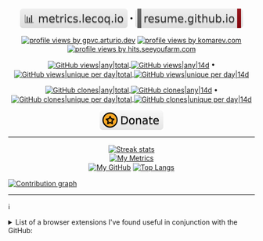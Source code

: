 <!--
**andry81/andry81** is a ✨ _special_ ✨ repository because its `README.md` (this file) appears on your GitHub profile.

Here are some ideas to get you started:

- 🔭 I’m currently working on ...
- 🌱 I’m currently learning ...
- 👯 I’m looking to collaborate on ...
- 🤔 I’m looking for help with ...
- 💬 Ask me about ...
- 📫 How to reach me: ...
- 😄 Pronouns: ...
- ⚡ Fun fact: ...
-->

<p align="center">
  <a href="https://metrics.lecoq.io/about/andry81">
    <img src="https://github.com/andry81/andry81/raw/master/badges/metrics--lecoq--io.svg" valign="middle" alt="metrics.lecoq.io"></a>
• <a href="https://resume.github.io/?andry81">
    <img src="https://github.com/andry81/andry81/raw/master/badges/resume--github--io.svg" valign="middle" alt="resume.github.io"></a>
</p>

<p align="center">
<!-- -->
  <a href="https://github.com/arturssmirnovs/github-profile-views-counter"><img src="https://gpvc.arturio.dev/andry81" valign="middle" alt="profile views by gpvc.arturio.dev" /></a>
  <a href="https://github.com/antonkomarev/github-profile-views-counter"><img src="https://komarev.com/ghpvc/?username=andry81" valign="middle" alt="profile views by komarev.com" /></a>
  <a href="https://github.com/gjbae1212/hit-counter">
    <img src="https://hits.seeyoufarm.com/api/count/incr/badge.svg?url=https%3A%2F%2Fgithub.com%2Fandry81&count_bg=%2379C83D&title_bg=%23555555&icon=&icon_color=%23E7E7E7&title=hits&edge_flat=false" valign="middle" alt="profile views by hits.seeyoufarm.com" /></a>
<!-- -- >
• <a href="https://wakatime.com/@77c61a49-38df-412b-aa80-3ab075bfe7e1"><img src="https://wakatime.com/badge/user/77c61a49-38df-412b-aa80-3ab075bfe7e1.svg" valign="middle" alt="total code activity" /></a>
<!-- -->
</p>

<p align="center">
  <a href="https://github.com/andry81/andry81--gh-stats/commits/master/traffic/views">
    <img src="https://img.shields.io/badge/dynamic/json?color=success&label=Github%20views|all&query=count&url=https://github.com/andry81/andry81--gh-stats/raw/master/traffic/views/latest-accum.json?raw=True&logo=github" valign="middle" alt="GitHub views|any|total" />
    <img src="https://img.shields.io/badge/dynamic/json?color=success&label=14d&query=count&url=https://github.com/andry81/andry81--gh-stats/raw/master/traffic/views/latest.json?raw=True" valign="middle" alt="GitHub views|any|14d" /></a>
• <a href="https://github.com/andry81/andry81--gh-stats/commits/master/traffic/views">
    <img src="https://img.shields.io/badge/dynamic/json?color=success&label=Github%20views|unq&query=uniques&url=https://github.com/andry81/andry81--gh-stats/raw/master/traffic/views/latest-accum.json?raw=True&logo=github" valign="middle" alt="GitHub views|unique per day|total" />
    <img src="https://img.shields.io/badge/dynamic/json?color=success&label=14d&query=uniques&url=https://github.com/andry81/andry81--gh-stats/raw/master/traffic/views/latest.json?raw=True" valign="middle" alt="GitHub views|unique per day|14d" /></a>
</p>

<p align="center">
  <a href="https://github.com/andry81/andry81--gh-stats/commits/master/traffic/clones">
    <img src="https://img.shields.io/badge/dynamic/json?color=success&label=Github%20clones|all&query=count&url=https://github.com/andry81/andry81--gh-stats/raw/master/traffic/clones/latest-accum.json?raw=True&logo=github" valign="middle" alt="GitHub clones|any|total" />
    <img src="https://img.shields.io/badge/dynamic/json?color=success&label=14d&query=count&url=https://github.com/andry81/andry81--gh-stats/raw/master/traffic/clones/latest.json?raw=True" valign="middle" alt="GitHub clones|any|14d" /></a>
• <a href="https://github.com/andry81/andry81--gh-stats/commits/master/traffic/clones">
    <img src="https://img.shields.io/badge/dynamic/json?color=success&label=Github%20clones|unq&query=uniques&url=https://github.com/andry81/andry81--gh-stats/raw/master/traffic/clones/latest-accum.json?raw=True&logo=github" valign="middle" alt="GitHub clones|unique per day|total" />
    <img src="https://img.shields.io/badge/dynamic/json?color=success&label=14d&query=uniques&url=https://github.com/andry81/andry81--gh-stats/raw/master/traffic/clones/latest.json?raw=True" valign="middle" alt="GitHub clones|unique per day|14d" /></a>
</p>

<p align="center">
  <a href="https://github.com/andry81/donate"><img src="https://github.com/andry81/andry81/raw/master/badges/donate.svg" valign="middle" alt="donate" /></a>
</p>

---

<p align="center">
  <!-- https://github.com/anuraghazra/github-readme-stats -->
  <a href="https://github.com/DenverCoder1/github-readme-streak-stats"><img src="https://github-readme-streak-stats.herokuapp.com/?user=andry81&theme=onedark" valign="middle" height="150em" alt="Streak stats" /></a><br />
  <a href="https://github.com/lowlighter/metrics"><img src="https://metrics.lecoq.io/andry81" valign="middle" alt="My Metrics" /></a><br />
  <a href="https://github.com/anuraghazra/github-readme-stats"><img src="https://github-readme-stats.vercel.app/api?username=andry81&theme=dark&count_private=true&show_icons=true&include_all_commits=true" valign="middle" alt="My GitHub" /></a>
  <a href="https://github.com/anuraghazra/github-readme-stats"><img src="https://github-readme-stats.vercel.app/api/top-langs/?username=andry81&layout=compact&theme=dark&langs_count=10&count_private=true&include_all_commits=true" valign="middle" alt="Top Langs" /></a>
  <!-- -- >
  <a href="https://wakatime.com/@77c61a49-38df-412b-aa80-3ab075bfe7e1""><img src="https://github-readme-stats.vercel.app/api/wakatime?username=77c61a49-38df-412b-aa80-3ab075bfe7e1&layout=compact&theme=prussian&langs_count=10&count_private=true&include_all_commits=true" valign="middle" alt="Wakatime stats" /></a>
  <!-- -->

  <!-- https://github.com/Ashutosh00710/github-readme-activity-graph#deploy-on-your-own-heroku-instance -->
  <a href="https://github.com/Ashutosh00710/github-readme-activity-graph"><img src="https://activity-graph.herokuapp.com/graph?username=andry81&theme=one-dark" valign="middle" alt="Contribution graph" /></a>
</p>

---

:information_source:
<details>
  <summary>List of a browser extensions I've found useful in conjunction with the GitHub:</summary>
  <list>
    <li>Refined GitHub: https://addons.mozilla.org/firefox/addon/refined-github- | https://github.com/refined-github/refined-github</li>
    <li>Octotree - GitHub code tree: https://addons.mozilla.org/firefox/addon/octotree | https://github.com/ovity/octotree</li>
    <li>GitHub Repository List Badges: https://addons.mozilla.org/firefox/addon/github-repository-list-badges/ | https://github.com/dword-design/github-repository-list-badges</li>
    <li>CodeFlower: https://addons.mozilla.org/firefox/addon/codeflower/ | https://github.com/jmensch1/codeflower</li>
    <li>Notifier for GitHub: https://addons.mozilla.org/firefox/addon/notifier-for-github | https://github.com/sindresorhus/notifier-for-github</li>
    <li>Github Repository Size: https://addons.mozilla.org/firefox/addon/github-repo-size | https://github.com/Shywim/github-repo-size</li>
    <li>GitHub Latest Release: https://addons.mozilla.org/firefox/addon/github-saved-filters | https://github.com/dword-design/github-latest-release</li>
    <li>GitHub Downloads: https://addons.mozilla.org/firefox/addon/github-downloads | https://github.com/samuelmeuli/github-downloads</li>
  </list>
</details>
